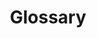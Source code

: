 ---
title: "Glossary"
sidebar: getting-started
permalink: glossary.html
layout: glossary
toc: false
---
